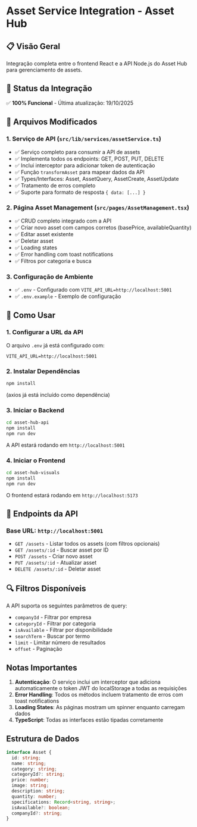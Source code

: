 # Asset Service Integration - Asset Hub

## 📋 Visão Geral

Integração completa entre o frontend React e a API Node.js do Asset Hub para gerenciamento de assets.

## 🎯 Status da Integração

✅ **100% Funcional** - Última atualização: 19/10/2025

## 📁 Arquivos Modificados

### 1. Serviço de API (`src/lib/services/assetService.ts`)
- ✅ Serviço completo para consumir a API de assets
- ✅ Implementa todos os endpoints: GET, POST, PUT, DELETE
- ✅ Inclui interceptor para adicionar token de autenticação
- ✅ Função `transformAsset` para mapear dados da API
- ✅ Types/Interfaces: Asset, AssetQuery, AssetCreate, AssetUpdate
- ✅ Tratamento de erros completo
- ✅ Suporte para formato de resposta `{ data: [...] }`

### 2. Página Asset Management (`src/pages/AssetManagement.tsx`)
- ✅ CRUD completo integrado com a API
- ✅ Criar novo asset com campos corretos (basePrice, availableQuantity)
- ✅ Editar asset existente
- ✅ Deletar asset
- ✅ Loading states
- ✅ Error handling com toast notifications
- ✅ Filtros por categoria e busca

### 3. Configuração de Ambiente
- ✅ `.env` - Configurado com `VITE_API_URL=http://localhost:5001`
- ✅ `.env.example` - Exemplo de configuração

## 🚀 Como Usar

### 1. Configurar a URL da API

O arquivo `.env` já está configurado com:

```env
VITE_API_URL=http://localhost:5001
```

### 2. Instalar Dependências

```bash
npm install
```

(axios já está incluído como dependência)

### 3. Iniciar o Backend

```bash
cd asset-hub-api
npm install
npm run dev
```

A API estará rodando em `http://localhost:5001`

### 4. Iniciar o Frontend

```bash
cd asset-hub-visuals
npm install
npm run dev
```

O frontend estará rodando em `http://localhost:5173`

## 🔌 Endpoints da API

### Base URL: `http://localhost:5001`

- `GET /assets` - Listar todos os assets (com filtros opcionais)
- `GET /assets/:id` - Buscar asset por ID
- `POST /assets` - Criar novo asset
- `PUT /assets/:id` - Atualizar asset
- `DELETE /assets/:id` - Deletar asset

## 🔍 Filtros Disponíveis

A API suporta os seguintes parâmetros de query:
- `companyId` - Filtrar por empresa
- `categoryId` - Filtrar por categoria
- `isAvailable` - Filtrar por disponibilidade
- `searchTerm` - Buscar por termo
- `limit` - Limitar número de resultados
- `offset` - Paginação

## Notas Importantes

1. **Autenticação**: O serviço inclui um interceptor que adiciona automaticamente o token JWT do localStorage a todas as requisições
2. **Error Handling**: Todos os métodos incluem tratamento de erros com toast notifications
3. **Loading States**: As páginas mostram um spinner enquanto carregam dados
4. **TypeScript**: Todas as interfaces estão tipadas corretamente

## Estrutura de Dados

```typescript
interface Asset {
  id: string;
  name: string;
  category: string;
  categoryId?: string;
  price: number;
  image: string;
  description: string;
  quantity: number;
  specifications: Record<string, string>;
  isAvailable?: boolean;
  companyId?: string;
}
```
